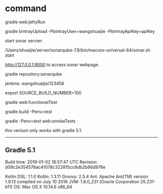 
# command
gradle web:jettyRun

gradle bintrayUpload -PbintrayUser=wangshuaijie -PbintrayApiKey=apiKey


start sonar servier:

/Users/shuaijie/server/sonarqube-7.8/bin/macosx-universal-64/sonar.sh start

http://127.0.0.1:9000 to access sonar webpage.

gradle repository:sonarqube

jenkins:
wangshuaijie/123456

export SOURCE_BUILD_NUMBER=100

gradle web:functionalTest


gradle build -Penv=test

gradle -Penv=test web:smokeTests

this verison only works with gradle 5.1:


------------------------------------------------------------
Gradle 5.1
------------------------------------------------------------

Build time:   2019-01-02 18:57:47 UTC
Revision:     d09c2e354576ac41078c322815cc6db2b66d976e

Kotlin DSL:   1.1.0
Kotlin:       1.3.11
Groovy:       2.5.4
Ant:          Apache Ant(TM) version 1.9.13 compiled on July 10 2018
JVM:          1.8.0_231 (Oracle Corporation 25.231-b11)
OS:           Mac OS X 10.14.6 x86_64
